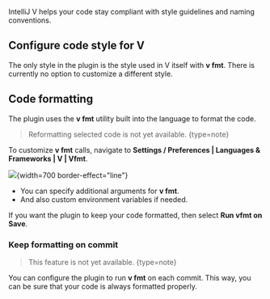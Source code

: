 [//]: # (title: Code style and formattings)

IntelliJ V helps your code stay compliant with style guidelines and naming conventions.

## Configure code style for V

The only style in the plugin is the style used in V itself with **v fmt**. There is currently no option to customize a different style.

## Code formatting

The plugin uses the **v fmt** utility built into the language to format the code.

> Reformatting selected code is not yet available.
> {type=note}

To customize **v fmt** calls, navigate to **Settings / Preferences | Languages & Frameworks | V | Vfmt**.

![](code-style-and-formattings/vfmt-settings.png){width=700 border-effect="line"}

- You can specify additional arguments for **v fmt**.
- And also custom environment variables if needed.

If you want the plugin to keep your code formatted, then select **Run vfmt on Save**.

### Keep formatting on commit

> This feature is not yet available.
> {type=note}

You can configure the plugin to run **v fmt** on each commit.
This way, you can be sure that your code is always formatted properly.
